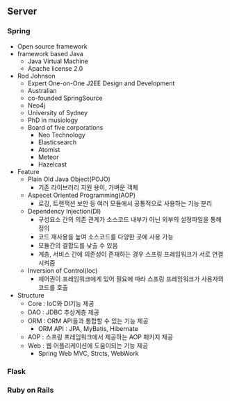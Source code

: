 ## Server
 ### Spring
 - Open source framework
 - framework based Java
   - Java Virtual Machine
   - Apache license 2.0
 - Rod Johnson
   - Expert One-on-One J2EE Design and Development
   - Australian
   - co-founded SpringSource
   - Neo4j
   - University of Sydney
   - PhD in musiology
   - Board of five corporations
     - Neo Technology
     - Elasticsearch
     - Atomist
     - Meteor
     - Hazelcast
  - Feature
    - Plain Old Java Object(POJO)
      - 기존 라이브러리 지원 용이, 가벼운 객체
    - Aspecet Oriented Programming(AOP)
      - 로깅, 트랜잭션 보안 등 여러 모듈에서 공통적으로 사용하는 기능 분리
    - Dependency Injection(DI)
      - 구성요소 간의 의존 관계가 소스코드 내부가 아닌 외부의 설정파일을 통해 정의
      - 코드 재사용을 높여 소스코드를 다양한 곳에 사용 가능
      - 모듈간의 결합도를 낮출 수 있음
      - 계층, 서비스 간에 의존성이 존재하는 경우 스프링 프레임워크가 서로 연결시켜줌
    - Inversion of Control(Ioc)
      - 제어권이 프레임워크에게 있어 필요에 따라 스프링 프레임워크가 사용자의 코드를 호출
   - Structure
     - Core : IoC와 DI기능 제공
     - DAO  : JDBC 추상계층 제공
     - ORM  : ORM API들과 통합할 수 있는 기능 제공
       - ORM API : JPA, MyBatis, Hibernate
     - AOP : 스프링 프레임워크에서 제공하는 AOP 패키지 제공
     - Web : 웹 어플리케이션에 도움이되는 기능 제공
       - Spring Web MVC, Strcts, WebWork
### Flask
  

 ### Ruby on Rails

